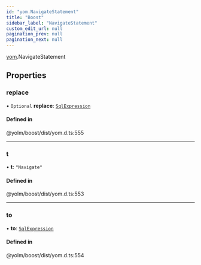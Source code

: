```yaml
---
id: "yom.NavigateStatement"
title: "Boost"
sidebar_label: "NavigateStatement"
custom_edit_url: null
pagination_prev: null
pagination_next: null
---
```


[yom](../namespaces/yom.md).NavigateStatement

## Properties

### replace

• `Optional` **replace**: [`SqlExpression`](../namespaces/yom.md#sqlexpression)

#### Defined in

@yolm/boost/dist/yom.d.ts:555

___

### t

• **t**: ``"Navigate"``

#### Defined in

@yolm/boost/dist/yom.d.ts:553

___

### to

• **to**: [`SqlExpression`](../namespaces/yom.md#sqlexpression)

#### Defined in

@yolm/boost/dist/yom.d.ts:554
